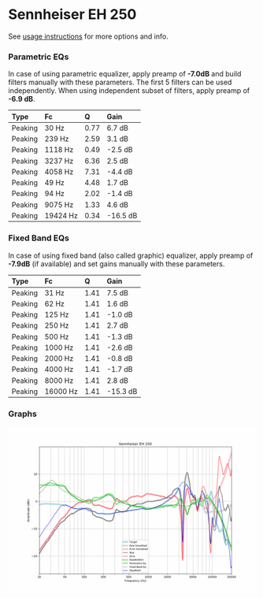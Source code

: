 # Sennheiser EH 250
See [usage instructions](https://github.com/jaakkopasanen/AutoEq#usage) for more options and info.

### Parametric EQs
In case of using parametric equalizer, apply preamp of **-7.0dB** and build filters manually
with these parameters. The first 5 filters can be used independently.
When using independent subset of filters, apply preamp of **-6.9 dB**.

| Type    | Fc       |    Q | Gain     |
|:--------|:---------|:-----|:---------|
| Peaking | 30 Hz    | 0.77 | 6.7 dB   |
| Peaking | 239 Hz   | 2.59 | 3.1 dB   |
| Peaking | 1118 Hz  | 0.49 | -2.5 dB  |
| Peaking | 3237 Hz  | 6.36 | 2.5 dB   |
| Peaking | 4058 Hz  | 7.31 | -4.4 dB  |
| Peaking | 49 Hz    | 4.48 | 1.7 dB   |
| Peaking | 94 Hz    | 2.02 | -1.4 dB  |
| Peaking | 9075 Hz  | 1.33 | 4.6 dB   |
| Peaking | 19424 Hz | 0.34 | -16.5 dB |

### Fixed Band EQs
In case of using fixed band (also called graphic) equalizer, apply preamp of **-7.9dB**
(if available) and set gains manually with these parameters.

| Type    | Fc       |    Q | Gain     |
|:--------|:---------|:-----|:---------|
| Peaking | 31 Hz    | 1.41 | 7.5 dB   |
| Peaking | 62 Hz    | 1.41 | 1.6 dB   |
| Peaking | 125 Hz   | 1.41 | -1.0 dB  |
| Peaking | 250 Hz   | 1.41 | 2.7 dB   |
| Peaking | 500 Hz   | 1.41 | -1.3 dB  |
| Peaking | 1000 Hz  | 1.41 | -2.6 dB  |
| Peaking | 2000 Hz  | 1.41 | -0.8 dB  |
| Peaking | 4000 Hz  | 1.41 | -1.7 dB  |
| Peaking | 8000 Hz  | 1.41 | 2.8 dB   |
| Peaking | 16000 Hz | 1.41 | -15.3 dB |

### Graphs
![](./Sennheiser%20EH%20250.png)